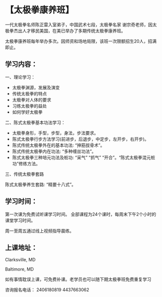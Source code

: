 # 【太极拳康养班】

一代太极拳名师陈正雷入室弟子，中国武术七段，太极拳名家 谢宗奇老师，因太极拳杰出人才移民美国，在美已举办了多期传统太极拳康养班。

太极拳康养班每年举办多次。因师资和场地局限，该班一次限额招生20人，招满即止。

## 学习内容：

一、理论学习：
- 太极拳渊源，发展及演变
- 传统太极拳的特点
- 太极拳对人体的要求
- 习练太极拳的益处
- 如何学好太极拳

二、陈式太极拳基本功法学习：
- 太极拳身形，手型，步型，身法，步法要求。
- 陈式太极拳行步方法学习(前进步，后退步，中定步，左开步，右开步)。
- 陈式传统太极拳外在的基本功法: “抻筋拔骨术”。
- 陈式传统太极拳内在功法: “多种缠丝功法”。
- 陈式太极拳三种培元功法及桩功: “采气” “抓气” “开合”。“陈式太极拳混元桩功”修练方法。

三、传统太极拳套路

陈式太极拳养生套路:
“精要十八式”。

## 学习时间：

第一次课为免费试听课学习时间。
全部课程为24个课时，每周末下午2个小时的课堂学习时间。

周一至周五通过线上视频指导晨练。

## 上课地址：

Clarksville, MD

Baltimore, MD

如有事情耽误上课，可免费补课。老学员也可以随下期太极拳班免费重复学习


咨询报名电话：
2406180819
4437663062
